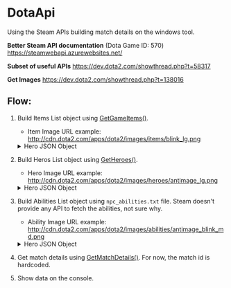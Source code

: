 # DotaApi

Using the Steam APIs building match details on the windows tool.

**Better Steam API documentation** (Dota Game ID: 570)
https://steamwebapi.azurewebsites.net/

**Subset of useful APIs**
https://dev.dota2.com/showthread.php?t=58317

**Get Images**
https://dev.dota2.com/showthread.php?t=138016


## Flow:
1. Build Items List object using [GetGameItems()](https://wiki.teamfortress.com/wiki/WebAPI/GetGameItems).
   - Item Image URL example: http://cdn.dota2.com/apps/dota2/images/items/blink_lg.png
   <details>
   <summary>Hero JSON Object</summary>
   <p>
   
   ```json
   {
   "result":{
      "items":[
            {
               "id":1,
               "name":"item_blink",
               "cost":2250,
               "secret_shop":0,
               "side_shop":1,
               "recipe":0,
               "localized_name":"Blink Dagger"
            }
         ]
      }
   }
2. Build Heros List object using [GetHeroes()](https://wiki.teamfortress.com/wiki/WebAPI/GetHeroes). 
   - Hero Image URL example: http://cdn.dota2.com/apps/dota2/images/heroes/antimage_lg.png
   <details>
   <summary>Hero JSON Object</summary>
   <p>
   
   ```json
   {
   "result":{
      "heroes":[
            {
               "name":"npc_dota_hero_antimage",
               "id":1,
               "localized_name":"Anti-Mage"
            }
         ]
      }
   }
3. Build Abilities List object using `npc_abilities.txt` file. Steam doesn't provide any API to fetch the abilities, not sure why.
   - Ability Image URL example: http://cdn.dota2.com/apps/dota2/images/abilities/antimage_blink_md.png
   <details>
   <summary>Hero JSON Object</summary>
   <p>
   
   ```json
   {
   "DOTAAbilities":{
      "antimage_mana_break"
      {
         "ID"                  "5003"
         "AbilityBehavior"         "DOTA_ABILITY_BEHAVIOR_PASSIVE"
         "AbilityUnitDamageType"      "DAMAGE_TYPE_PHYSICAL"      
         "SpellImmunityType"         "SPELL_IMMUNITY_ENEMIES_NO"
         "AbilitySpecial"
         {
            "01"
            {
               "var_type"         "FIELD_FLOAT"
               "damage_per_burn"   "0.6"
            }
            "02"
            {
               "var_type"         "FIELD_INTEGER"
               "mana_per_hit"      "28 40 52 64"
            }
         }
      }
   }
4. Get match details using [GetMatchDetails()](https://wiki.teamfortress.com/wiki/WebAPI/GetMatchDetails). For now, the match id is hardcoded.
5. Show data on the console.